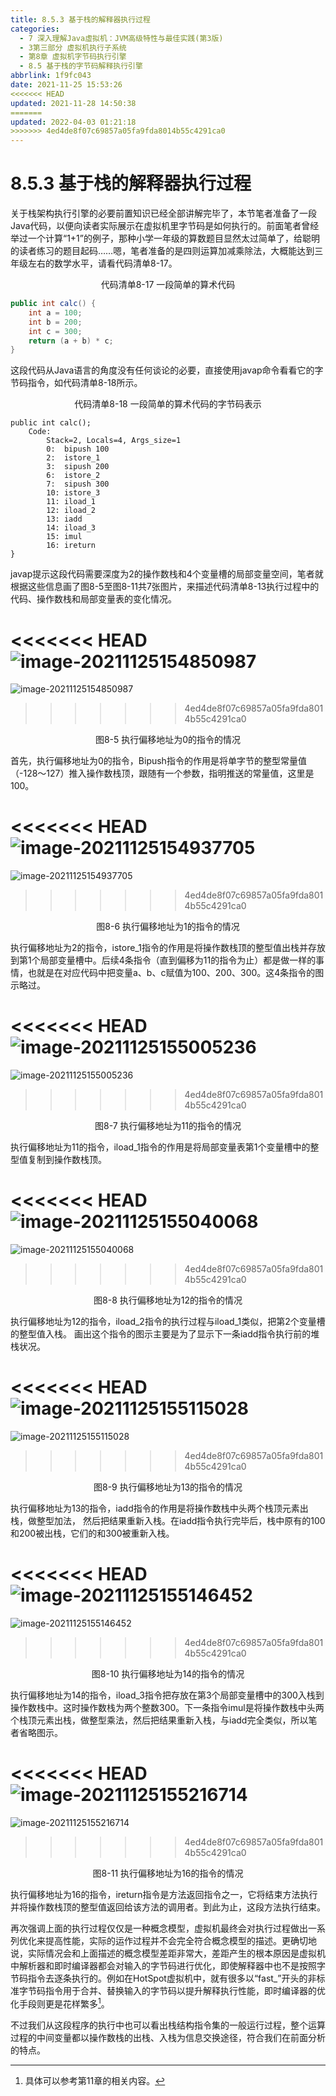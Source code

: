 ```yaml
---
title: 8.5.3 基于栈的解释器执行过程
categories: 
  - 7 深入理解Java虛拟机：JVM高级特性与最佳实践(第3版)
  - 3第三部分 虚拟机执行子系统
  - 第8章 虚拟机字节码执行引擎
  - 8.5 基于栈的字节码解释执行引擎
abbrlink: 1f9fc043
date: 2021-11-25 15:53:26
<<<<<<< HEAD
updated: 2021-11-28 14:50:38
=======
updated: 2022-04-03 01:21:18
>>>>>>> 4ed4de8f07c69857a05fa9fda8014b55c4291ca0
---
```

# 8.5.3 基于栈的解释器执行过程
关于栈架构执行引擎的必要前置知识已经全部讲解完毕了，本节笔者准备了一段Java代码，以便向读者实际展示在虚拟机里字节码是如何执行的。前面笔者曾经举过一个计算“1+1”的例子，那种小学一年级的算数题目显然太过简单了，给聪明的读者练习的题目起码……嗯，笔者准备的是四则运算加减乘除法，大概能达到三年级左右的数学水平，请看代码清单8-17。

<center>代码清单8-17 一段简单的算术代码</center>

```java
public int calc() {
    int a = 100;
    int b = 200;
    int c = 300;
    return (a + b) * c;
}
```
这段代码从Java语言的角度没有任何谈论的必要，直接使用javap命令看看它的字节码指令，如代码清单8-18所示。

<center>代码清单8-18 一段简单的算术代码的字节码表示</center>


```
public int calc(); 
    Code:
        Stack=2, Locals=4, Args_size=1
		0:	bipush 100
		2:	istore_1
		3:	sipush 200
		6:	istore_2
		7:	sipush 300
		10:	istore_3
		11:	iload_1
		12:	iload_2
		13:	iadd
		14:	iload_3
		15:	imul
		16:	ireturn 
}
```
javap提示这段代码需要深度为2的操作数栈和4个变量槽的局部变量空间，笔者就根据这些信息画了图8-5至图8-11共7张图片，来描述代码清单8-13执行过程中的代码、操作数栈和局部变量表的变化情况。

<<<<<<< HEAD
![image-20211125154850987](https://raw.githubusercontent.com/lanlan2017/images/master/Blog/Sum/20211125154851.png)
=======
![image-20211125154850987](https://gitee.com/XiaoLan223/images/raw/master/Blog/Sum/20211125154851.png)
>>>>>>> 4ed4de8f07c69857a05fa9fda8014b55c4291ca0

<center>图8-5 执行偏移地址为0的指令的情况</center>

首先，执行偏移地址为0的指令，Bipush指令的作用是将单字节的整型常量值（-128～127）推入操作数栈顶，跟随有一个参数，指明推送的常量值，这里是100。

<<<<<<< HEAD
![image-20211125154937705](https://raw.githubusercontent.com/lanlan2017/images/master/Blog/Sum/20211125154937.png)
=======
![image-20211125154937705](https://gitee.com/XiaoLan223/images/raw/master/Blog/Sum/20211125154937.png)
>>>>>>> 4ed4de8f07c69857a05fa9fda8014b55c4291ca0

<center>图8-6 执行偏移地址为1的指令的情况</center>

执行偏移地址为2的指令，istore_1指令的作用是将操作数栈顶的整型值出栈并存放到第1个局部变量槽中。后续4条指令（直到偏移为11的指令为止）都是做一样的事情，也就是在对应代码中把变量a、b、c赋值为100、200、300。这4条指令的图示略过。

<<<<<<< HEAD
![image-20211125155005236](https://raw.githubusercontent.com/lanlan2017/images/master/Blog/Sum/20211125155005.png)
=======
![image-20211125155005236](https://gitee.com/XiaoLan223/images/raw/master/Blog/Sum/20211125155005.png)
>>>>>>> 4ed4de8f07c69857a05fa9fda8014b55c4291ca0

<center>图8-7 执行偏移地址为11的指令的情况</center>

执行偏移地址为11的指令，iload_1指令的作用是将局部变量表第1个变量槽中的整型值复制到操作数栈顶。

<<<<<<< HEAD
![image-20211125155040068](https://raw.githubusercontent.com/lanlan2017/images/master/Blog/Sum/20211125155040.png)
=======
![image-20211125155040068](https://gitee.com/XiaoLan223/images/raw/master/Blog/Sum/20211125155040.png)
>>>>>>> 4ed4de8f07c69857a05fa9fda8014b55c4291ca0

<center>图8-8 执行偏移地址为12的指令的情况</center>

执行偏移地址为12的指令，iload_2指令的执行过程与iload_1类似，把第2个变量槽的整型值入栈。 画出这个指令的图示主要是为了显示下一条iadd指令执行前的堆栈状况。

<<<<<<< HEAD
![image-20211125155115028](https://raw.githubusercontent.com/lanlan2017/images/master/Blog/Sum/20211125155115.png)
=======
![image-20211125155115028](https://gitee.com/XiaoLan223/images/raw/master/Blog/Sum/20211125155115.png)
>>>>>>> 4ed4de8f07c69857a05fa9fda8014b55c4291ca0

<center>图8-9 执行偏移地址为13的指令的情况</center>

执行偏移地址为13的指令，iadd指令的作用是将操作数栈中头两个栈顶元素出栈，做整型加法， 然后把结果重新入栈。在iadd指令执行完毕后，栈中原有的100和200被出栈，它们的和300被重新入栈。

<<<<<<< HEAD
![image-20211125155146452](https://raw.githubusercontent.com/lanlan2017/images/master/Blog/Sum/20211125155146.png)
=======
![image-20211125155146452](https://gitee.com/XiaoLan223/images/raw/master/Blog/Sum/20211125155146.png)
>>>>>>> 4ed4de8f07c69857a05fa9fda8014b55c4291ca0

<center>图8-10 执行偏移地址为14的指令的情况</center>

执行偏移地址为14的指令，iload_3指令把存放在第3个局部变量槽中的300入栈到操作数栈中。这时操作数栈为两个整数300。下一条指令imul是将操作数栈中头两个栈顶元素出栈，做整型乘法，然后把结果重新入栈，与iadd完全类似，所以笔者省略图示。

<<<<<<< HEAD
![image-20211125155216714](https://raw.githubusercontent.com/lanlan2017/images/master/Blog/Sum/20211125155216.png)
=======
![image-20211125155216714](https://gitee.com/XiaoLan223/images/raw/master/Blog/Sum/20211125155216.png)
>>>>>>> 4ed4de8f07c69857a05fa9fda8014b55c4291ca0

<center>图8-11 执行偏移地址为16的指令的情况</center>

执行偏移地址为16的指令，ireturn指令是方法返回指令之一，它将结束方法执行并将操作数栈顶的整型值返回给该方法的调用者。到此为止，这段方法执行结束。

再次强调上面的执行过程仅仅是一种概念模型，虚拟机最终会对执行过程做出一系列优化来提高性能，实际的运作过程并不会完全符合概念模型的描述。更确切地说，实际情况会和上面描述的概念模型差距非常大，差距产生的根本原因是虚拟机中解析器和即时编译器都会对输入的字节码进行优化，即使解释器中也不是按照字节码指令去逐条执行的。例如在HotSpot虚拟机中，就有很多以“fast_”开头的非标准字节码指令用于合并、替换输入的字节码以提升解释执行性能，即时编译器的优化手段则更是花样繁多[^1]。

不过我们从这段程序的执行中也可以看出栈结构指令集的一般运行过程，整个运算过程的中间变量都以操作数栈的出栈、入栈为信息交换途径，符合我们在前面分析的特点。

[^1]: 具体可以参考第11章的相关内容。
